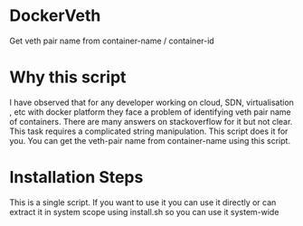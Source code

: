 # DockerVeth
Get veth pair name from container-name / container-id

# Why this script
I have observed that for any developer working on cloud, SDN, virtualisation
, etc with docker platform they face a problem of identifying veth pair name 
of containers. 
There are many answers on stackoverflow for it but not clear.
This task requires a complicated string manipulation. This script does it for you.
You can get the veth-pair name from container-name using this script.

# Installation Steps
This is a single script. If you want to use it you can use it directly or can 
extract it in system scope using install.sh so you can use it system-wide
